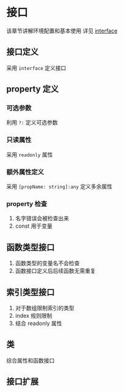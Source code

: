 # 接口
该章节讲解环境配置和基本使用
详见 [interface](https://www.typescriptlang.org/docs/handbook/interfaces.html)

## 接口定义
采用 `interface` 定义接口

## property 定义
### 可选参数
利用 `?:` 定义可选参数


### 只读属性
采用 `readonly` 属性

### 额外属性定义
采用 `[propName: string]:any` 定义多余属性

### property 检查
1. 名字错误会被检查出来
2. const 用于变量

## 函数类型接口
1. 函数类型的变量名不会检查
2. 函数接口定义后后续函数无需重复

## 索引类型接口
1. 对于数组限制索引的类型
2. index 规则限制
3. 结合 readonly 属性
  

## 类
综合属性和函数接口


## 接口扩展
